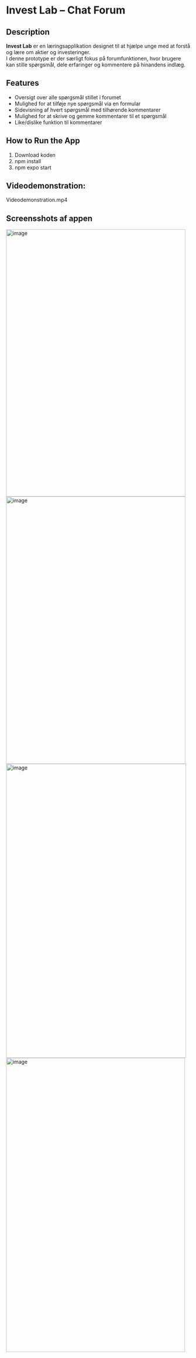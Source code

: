 # Invest Lab – Chat Forum  

## Description  
**Invest Lab** er en læringsapplikation designet til at hjælpe unge med at forstå og lære om aktier og investeringer.  
I denne prototype er der særligt fokus på forumfunktionen, hvor brugere kan stille spørgsmål, dele erfaringer og kommentere på hinandens indlæg.  

## Features  
- Oversigt over alle spørgsmål stillet i forumet  
- Mulighed for at tilføje nye spørgsmål via en formular  
- Sidevisning af hvert spørgsmål med tilhørende kommentarer  
- Mulighed for at skrive og gemme kommentarer til et spørgsmål  
- Like/dislike funktion til kommentarer  

## How to Run the App  

1. Download koden
2. npm install
3. npm expo start

## Videodemonstration:

Videodemonstration.mp4

## Screensshots af appen

<img width="490" height="728" alt="image" src="https://github.com/user-attachments/assets/7890d25f-504c-4d40-ab46-1248196bceb3" />


<img width="490" height="728" alt="image" src="https://github.com/user-attachments/assets/aa6c9a2b-300a-41e5-9a2c-d6f8950e8e50" />


<img width="492" height="801" alt="image" src="https://github.com/user-attachments/assets/4c45abc9-71ea-412b-8ce2-976716194a31" />


<img width="489" height="801" alt="image" src="https://github.com/user-attachments/assets/fa5c8c49-2cd3-4eb8-86bf-42e4eeea8570" />
